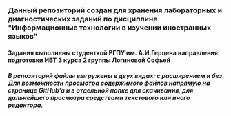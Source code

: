 ### Данный репозиторий создан для хранения лабораторных и диагностических заданий по дисциплине  "Информационные технологии в изучении иностранных языков"
#### Задания выполнены студенткой РГПУ им. А.И.Герцена направления подготовки ИВТ 3 курса 2 группы Логиновой Софьей

##### В репозиторий файлы выгружены в двух видах: с расширением и без. Для возможности просмотра содержимого файлов напрямую на странице GitHub'a и в отдельной папке для скачивания, для дальнейшего просмотра средствами текстового или иного редактора.
